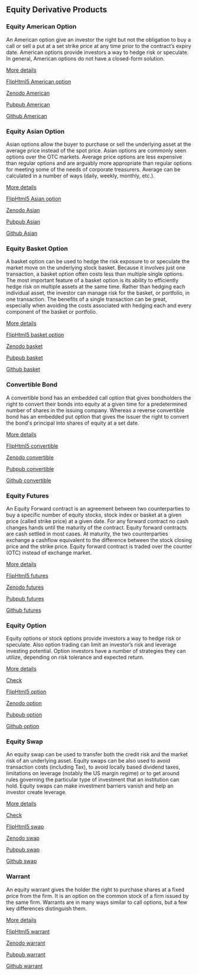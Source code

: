 ## Equity Derivative Products

### Equity American Option

An American option give an investor the right but not the obligation to buy a call or sell a put at a set strike price at any time prior to the contract’s expiry 
date. American options provide investors a way to hedge risk or speculate.  In general, American options do not have a closed-form solution.

[More details](./EqAmerican-1.pdf)

[FlipHtml5 American option](https://fliphtml5.com/download/download-pdf-file.php?str=x0DZh9GTud3bENXamcTOxgjM5ITPkl0av9mY)

[Zenodo American](https://zenodo.org/record/3942431/files/EqAmerican-1.pdf)

[Pubpub American](https://david.pubpub.org/pub/4fm8u3f4/download/pdf)

[Github American](https://github.com/alanwhite1203/EqAmerican/raw/master/EqAmerican-1.pdf)


### Equity Asian Option 

 Asian options allow the buyer to purchase or sell the underlying asset at the average price instead of the spot price. Asian options are commonly seen options 
 over the OTC markets. Average price options are less expensive than regular options and are arguably more appropriate than regular options for meeting some of 
 the needs of corporate treasurers. Average can be calculated in a number of ways (daily, weekly, monthly, etc.).
 
 [More details](./EqAsian-2.pdf)
 
 [FlipHtml5 Asian option](https://fliphtml5.com/download/download-pdf-file.php?str=x0DZh9GTud3bENXamcTMygjM5ITPkl0av9mY)
 
 [Zenodo Asian](https://zenodo.org/record/3944987/files/EqAsian-2.pdf)
 
 [Pubpub Asian](https://david.pubpub.org/pub/ccmadp61/download/pdf)
 
 [Github Asian](https://github.com/alanwhite1203/EqAsian/raw/master/EqAsian-2.pdf)
 
 
 ### Equity Basket Option
 
 A basket option can be used to hedge the risk exposure to or speculate the market move on the underlying stock basket. Because it involves just one transaction, 
 a basket option often costs less than multiple single options. The most important feature of a basket option is its ability to efficiently hedge risk on multiple 
 assets at the same time. Rather than hedging each individual asset, the investor can manage risk for the basket, or portfolio, in one transaction. The benefits 
 of a single transaction can be great, especially when avoiding the costs associated with hedging each and every component of the basket or portfolio.
 
  [More details](./EqBasket-3.pdf)
  
  [FlipHtml5 basket option](https://fliphtml5.com/download/download-pdf-file.php?str=x0DZh9GTud3bENXamIzMygjM5ITPkl0av9mY)
  
  [Zenodo basket](https://zenodo.org/record/3945086/files/EqBasket-3.pdf)
  
  [Pubpub basket](https://david.pubpub.org/pub/iycnkfjo/download/pdf)
  
  [Github basket](https://github.com/alanwhite1203/EqBasket/raw/master/EqBasket-3.pdf)
  
  
  ### Convertible Bond
  
  A convertible bond has an embedded call option that gives bondholders the right to convert their bonds into equity at a given time for a predetermined number 
  of shares in the issuing company. Whereas a reverse convertible bond has an embedded put option that gives the issuer the right to convert the bond's principal 
  into shares of equity at a set date. 
  
  [More details](./EqConvertible-4.pdf)
  
  [FlipHtml5 convertible](https://fliphtml5.com/download/download-pdf-file.php?str=x0DZh9GTud3bENXamczMygjM5ITPkl0av9mY)
  
  [Zenodo convertible](https://zenodo.org/record/3945092/files/EqConvertible-4.pdf)
  
  [Pubpub convertible](https://david.pubpub.org/pub/p5wrxj58/download/pdf)
  
  [Github convertible](https://github.com/alanwhite1203/EqConvertible/raw/master/EqConvertible-4.pdf)
  
   
   ### Equity Futures
   
   An Equity Forward contract is an agreement between two counterparties to buy a specific number of equity stocks, stock index or basket at a given price 
   (called strike price) at a given date. For any forward contract no cash changes hands until the maturity of the contract. Equity forward contracts are cash 
   settled in most cases. At maturity, the two counterparties exchange a cashflow equivalent to the difference between the stock closing price and the strike price.
   Equity forward contract is traded over the counter (OTC) instead of exchange market. 
   
   [More details](./EqFuture-5.pdf)
   
   [FlipHtml5 futures](https://fliphtml5.com/download/download-pdf-file.php?str=x0DZh9GTud3bENXamATNxgDN5ITPkl0av9mY)
   
   [Zenodo futures](https://zenodo.org/record/3948301/files/EqFuture-5.pdf)
   
   [Pubpub futures](https://david.pubpub.org/pub/oe0dizke/download/pdf)
   
   [Github futures](https://github.com/alanwhite1203/EqFuture/raw/main/EqFuture-5.pdf)
   
   
   ### Equity Option
   
   Equity options or stock options provide investors a way to hedge risk or speculate.  Also option trading can limit an investor’s risk and leverage investing 
   potential. Option investors have a number of strategies they can utilize, depending on risk tolerance and expected return. 
   
   [More details](./EqOption-6.pdf) 
   
   [Check](https://finpricing.com/lib/EqOption.html)
   
   [FlipHtml5 option](https://fliphtml5.com/download/download-pdf-file.php?str=x0DZh9GTud3bENXamMTNxgDN5ITPkl0av9mY)
   
   [Zenodo option](https://zenodo.org/record/3948304/files/EqOption-6.pdf)
   
   [Pubpub option](https://david.pubpub.org/pub/4373ry94/download/pdf)
   
   [Github option](https://github.com/alanwhite1203/eqOption/raw/main/EqOption-6.pdf)
   
   
   ### Equity Swap
   
   An equity swap can be used to transfer both the credit risk and the market risk of an underlying asset. Equity swaps can be also used to avoid transaction 
   costs (including Tax), to avoid locally based dividend taxes, limitations on leverage (notably the US margin regime) or to get around rules governing the 
   particular type of investment that an institution can hold. Equity swaps can make investment barriers vanish and help an investor create leverage. 
   
   [More details](./EqSwap-7.pdf)
   
   [Check](https://finpricing.com/lib/EqSwap.html)
   
   [FlipHtml5 swap](https://fliphtml5.com/download/download-pdf-file.php?str=x0DZh9GTud3bENXamYTNxgDN5ITPkl0av9mY)
   
   [Zenodo swap](https://zenodo.org/record/3948310/files/EqSwap-7.pdf)
   
   [Pubpub swap](https://david.pubpub.org/pub/hmpp2r25/download/pdf)
   
   [Github swap](https://github.com/alanwhite1203/eqSwap/raw/main/EqSwap-7.pdf)
   
   
   ### Warrant
   
   An equity warrant gives the holder the right to purchase shares at a fixed price from the firm. It is an option on the common stock of a firm issued by the 
   same firm. Warrants are in many ways similar to call options, but a few key differences distinguish them. 
   
   [More details](./EqWarrant-8.pdf)     
   
   [FlipHtml5 warrant](https://fliphtml5.com/download/download-pdf-file.php?str=x0DZh9GTud3bENXamgTNxgDN5ITPkl0av9mY)
   
   [Zenodo warrant](https://zenodo.org/record/3948314/files/EqWarrant-8.pdf)
   
   [Pubpub warrant](https://david.pubpub.org/pub/tejvirlb/download/pdf)
   
   [Github warrant](https://github.com/alanwhite1203/eqWarrant/raw/main/EqWarrant-8.pdf)
   
   